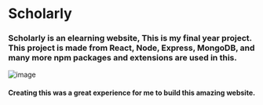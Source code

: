 # Scholarly
### Scholarly is an elearning website, This is my final year project. This project is made from React, Node, Express, MongoDB, and many more npm packages and extensions are used in this.
![image](https://user-images.githubusercontent.com/101975840/233423682-82945e67-236e-44fc-8f13-9f4900d0d4c7.png)

#### Creating this was a great experience for me to build this amazing website.
